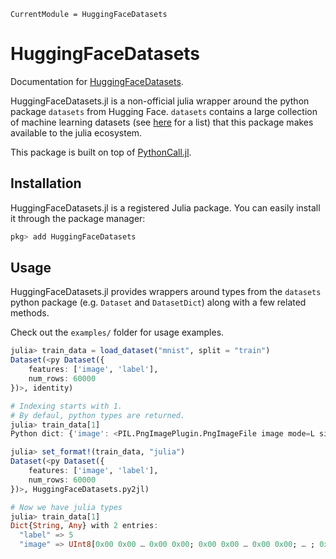 ```@meta
CurrentModule = HuggingFaceDatasets
```

# HuggingFaceDatasets

Documentation for [HuggingFaceDatasets](https://github.com/JuliaGenAI/HuggingFaceDatasets.jl).


HuggingFaceDatasets.jl is a non-official julia wrapper around the python package  `datasets` from Hugging Face. `datasets` contains a large collection of machine learning datasets (see [here](https://huggingface.co/datasets) for a list) that this package makes available to the julia ecosystem.

This package is built on top of [PythonCall.jl](https://github.com/cjdoris/PythonCall.jl).

## Installation

HuggingFaceDatasets.jl is a registered Julia package. You can easily install it through the package manager:

```julia
pkg> add HuggingFaceDatasets
```

## Usage

HuggingFaceDatasets.jl provides wrappers around types from the `datasets` python package (e.g. `Dataset` and `DatasetDict`) along with a few related methods.

Check out the `examples/` folder for usage examples.

```julia
julia> train_data = load_dataset("mnist", split = "train")
Dataset(<py Dataset({
    features: ['image', 'label'],
    num_rows: 60000
})>, identity)

# Indexing starts with 1. 
# By defaul, python types are returned.
julia> train_data[1]
Python dict: {'image': <PIL.PngImagePlugin.PngImageFile image mode=L size=28x28 at 0x2B64E2E90>, 'label': 5}

julia> set_format!(train_data, "julia")
Dataset(<py Dataset({
    features: ['image', 'label'],
    num_rows: 60000
})>, HuggingFaceDatasets.py2jl)

# Now we have julia types
julia> train_data[1]
Dict{String, Any} with 2 entries:
  "label" => 5
  "image" => UInt8[0x00 0x00 … 0x00 0x00; 0x00 0x00 … 0x00 0x00; … ; 0x00 0x00 … 0x00 0x00; 0x00 0x00 … 0x00 0x00]
```
